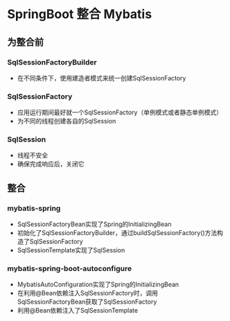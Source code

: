 # SpringBoot 整合 Mybatis

## 为整合前
### SqlSessionFactoryBuilder
- 在不同条件下，使用建造者模式来统一创建SqlSessionFactory
### SqlSessionFactory
- 应用运行期间最好就一个SqlSessionFactory（单例模式或者静态单例模式）
- 为不同的线程创建各自的SqlSession
### SqlSession
- 线程不安全
- 确保完成响应后，关闭它

## 整合
### mybatis-spring
- SqlSessionFactoryBean实现了Spring的InitializingBean
- 初始化了SqlSessionFactoryBuilder，通过buildSqlSessionFactory()方法构造了SqlSessionFactory
- SqlSessionTemplate实现了SqlSession
### mybatis-spring-boot-autoconfigure
- MybatisAutoConfiguration实现了Spring的InitializingBean
- 在利用@Bean依赖注入SqlSessionFactory时，调用SqlSessionFactoryBean获取了SqlSessionFactory
- 利用@Bean依赖注入了SqlSessionTemplate